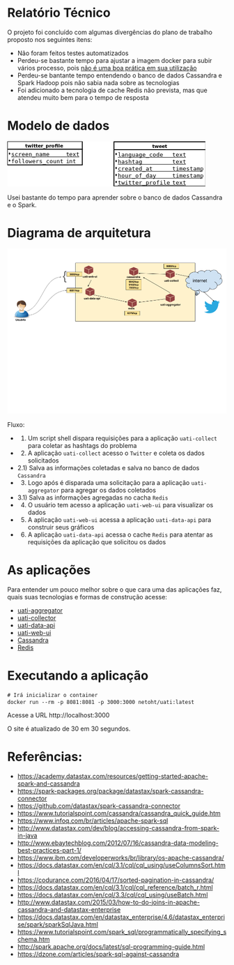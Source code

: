 # Relatório Técnico

O projeto foi concluído com algumas divergências do plano de trabalho proposto nos seguintes itens:

- Não foram feitos testes automatizados
- Perdeu-se bastante tempo para ajustar a imagem docker para subir vários processo, pois [não é uma boa prática em sua utilização](https://docs.docker.com/engine/userguide/eng-image/dockerfile_best-practices/#/run-only-one-process-per-container)
- Perdeu-se bantante tempo entendendo o banco de dados Cassandra e Spark Hadoop pois não sabia nada sobre as tecnologias
- Foi adicionado a tecnologia de cache Redis não prevista, mas que atendeu muito bem para o tempo de resposta

# Modelo de dados

![Modelo de dados](docker/Modelo_Cassandra.png)

Usei bastante do tempo para aprender sobre o banco de dados Cassandra e o Spark.

# Diagrama de arquitetura

![Diagrama de arquitetura](docker/Diagrama.png)

Fluxo:

- 1) Um script shell dispara requisições para a aplicação `uati-collect` para coletar as hashtags do problema
- 2) A aplicação `uati-collect` acesso o `Twitter` e coleta os dados solicitados
- 2.1) Salva as informações coletadas e salva no banco de dados `Cassandra`
- 3) Logo após é disparada uma solicitação para a aplicação `uati-aggregator` para agregar os dados coletados
- 3.1) Salva as informações agregadas no cacha `Redis`
- 4) O usuário tem acesso a aplicação `uati-web-ui` para visualizar os dados
- 5) A aplicação `uati-web-ui` acessa a aplicação `uati-data-api` para construir seus gráficos
- 6) A aplicação `uati-data-api` acessa o cache `Redis` para atentar as requisições da aplicação que solicitou os dados

# As aplicações

Para entender um pouco melhor sobre o que cara uma das aplicações faz, quais suas tecnologias e formas de construção acesse:

- [uati-aggregator](uati-aggregator/README.md)
- [uati-collector](uati-collector/README.md)
- [uati-data-api](uati-data-api/README.md)
- [uati-web-ui](uati-web-ui/README.md)
- [Cassandra](docker/Cassandra.md)
- [Redis](docker/Redis.md)

# Executando a aplicação

```
# Irá inicializar o container
docker run --rm -p 8081:8081 -p 3000:3000 netoht/uati:latest
```

Acesse a URL http://localhost:3000

O site é atualizado de 30 em 30 segundos.

# Referências:

- https://academy.datastax.com/resources/getting-started-apache-spark-and-cassandra
- https://spark-packages.org/package/datastax/spark-cassandra-connector
- https://github.com/datastax/spark-cassandra-connector
- https://www.tutorialspoint.com/cassandra/cassandra_quick_guide.htm
- https://www.infoq.com/br/articles/apache-spark-sql
- http://www.datastax.com/dev/blog/accessing-cassandra-from-spark-in-java
- http://www.ebaytechblog.com/2012/07/16/cassandra-data-modeling-best-practices-part-1/
- https://www.ibm.com/developerworks/br/library/os-apache-cassandra/
- https://docs.datastax.com/en/cql/3.1/cql/cql_using/useColumnsSort.html
- https://codurance.com/2016/04/17/sorted-pagination-in-cassandra/
- https://docs.datastax.com/en/cql/3.1/cql/cql_reference/batch_r.html
- https://docs.datastax.com/en/cql/3.3/cql/cql_using/useBatch.html
- http://www.datastax.com/2015/03/how-to-do-joins-in-apache-cassandra-and-datastax-enterprise
- https://docs.datastax.com/en/datastax_enterprise/4.6/datastax_enterprise/spark/sparkSqlJava.html
- https://www.tutorialspoint.com/spark_sql/programmatically_specifying_schema.htm
- http://spark.apache.org/docs/latest/sql-programming-guide.html
- https://dzone.com/articles/spark-sql-against-cassandra
